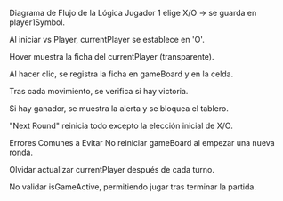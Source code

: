 Diagrama de Flujo de la Lógica
Jugador 1 elige X/O → se guarda en player1Symbol.

Al iniciar vs Player, currentPlayer se establece en 'O'.

Hover muestra la ficha del currentPlayer (transparente).

Al hacer clic, se registra la ficha en gameBoard y en la celda.

Tras cada movimiento, se verifica si hay victoria.

Si hay ganador, se muestra la alerta y se bloquea el tablero.

"Next Round" reinicia todo excepto la elección inicial de X/O.

Errores Comunes a Evitar
No reiniciar gameBoard al empezar una nueva ronda.

Olvidar actualizar currentPlayer después de cada turno.

No validar isGameActive, permitiendo jugar tras terminar la partida.
